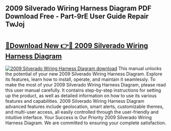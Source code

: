 ## 2009 Silverado Wiring Harness Diagram PDF Download Free - Part-9rE User Guide Repair TwJoj

# <h2><a href="http://dfrflqw.blite.top/?on=2009+Silverado+Wiring+Harness+Diagram">🔗Download New 👉🔴 2009 Silverado Wiring Harness Diagram</a></h2>

[![2009 Silverado Wiring Harness Diagram download](https://i.imgur.com/lujVjoI.png)](http://dfrflqw.blite.top/?on=2009+Silverado+Wiring+Harness+Diagram)
This manual unlocks the potential of your new 2009 Silverado Wiring Harness Diagram. Explore its features, learn how to install, operate, and maintain it seamlessly. To make the most of your 2009 Silverado Wiring Harness Diagram, please read this user manual carefully. It contains step-by-step instructions for setting up the product, as well as detailed information on how to use its various features and capabilities. 2009 Silverado Wiring Harness Diagram advanced features include geolocation, smart alerts, customizable themes, and multi-user access, all easily controlled through the user-friendly and intuitive interface. Your Success is Our Priority 2009 Silverado Wiring Harness Diagram. We are committed to ensuring your complete satisfaction.
